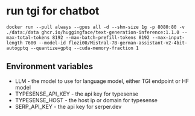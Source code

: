 # run tgi for chatbot
```
docker run --pull always --gpus all -d --shm-size 1g -p 8080:80 -v ./data:/data ghcr.io/huggingface/text-generation-inference:1.1.0 --max-total-tokens 8192 --max-batch-prefill-tokens 8192 --max-input-length 7600 --model-id flozi00/Mistral-7B-german-assistant-v2-4bit-autogptq --quantize=gptq --cuda-memory-fraction 1
```

## Environment variables

* LLM - the model to use for language model, either TGI endpoint or HF model
* TYPESENSE_API_KEY - the api key for typesense
* TYPESENSE_HOST - the host ip or domain for typesense
* SERP_API_KEY - the api key for serper.dev